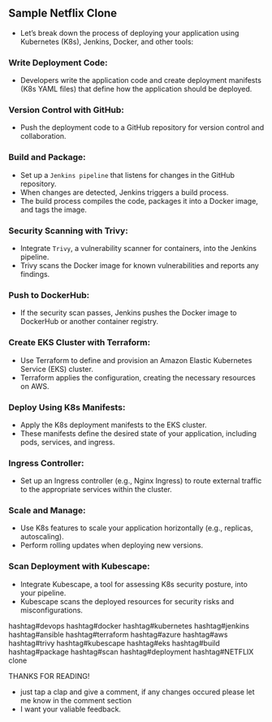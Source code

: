 Sample Netflix Clone
----------------------

* Let’s break down the process of deploying your application using Kubernetes (K8s), Jenkins, Docker, and other tools:

### Write Deployment Code:
* Developers write the application code and create deployment manifests (K8s YAML files) that define how the application should be deployed.

### Version Control with GitHub:
* Push the deployment code to a GitHub repository for version control and collaboration.

### Build and Package:
* Set up a `Jenkins pipeline` that listens for changes in the GitHub repository.
* When changes are detected, Jenkins triggers a build process.
* The build process compiles the code, packages it into a Docker image, and tags the image.

### Security Scanning with Trivy:
* Integrate `Trivy`, a vulnerability scanner for containers, into the Jenkins pipeline.
* Trivy scans the Docker image for known vulnerabilities and reports any findings.

### Push to DockerHub:
* If the security scan passes, Jenkins pushes the Docker image to DockerHub or another container registry.

### Create EKS Cluster with Terraform:
* Use Terraform to define and provision an Amazon Elastic Kubernetes Service (EKS) cluster.
* Terraform applies the configuration, creating the necessary resources on AWS.

### Deploy Using K8s Manifests:
* Apply the K8s deployment manifests to the EKS cluster.
* These manifests define the desired state of your application, including pods, services, and ingress.

### Ingress Controller:
* Set up an Ingress controller (e.g., Nginx Ingress) to route external traffic to the appropriate services within the cluster.

### Scale and Manage:
* Use K8s features to scale your application horizontally (e.g., replicas, autoscaling).
* Perform rolling updates when deploying new versions.

### Scan Deployment with Kubescape:
* Integrate Kubescape, a tool for assessing K8s security posture, into your pipeline.
* Kubescape scans the deployed resources for security risks and misconfigurations.

hashtag#devops hashtag#docker hashtag#kubernetes hashtag#jenkins hashtag#ansible hashtag#terraform hashtag#azure hashtag#aws 
hashtag#trivy hashtag#kubescape hashtag#eks hashtag#build hashtag#package hashtag#scan hashtag#deployment hashtag#NETFLIX clone

THANKS FOR READING!

* just tap a clap and give a comment, if any changes occured please let me know in the comment section
* I want your valiable feedback.